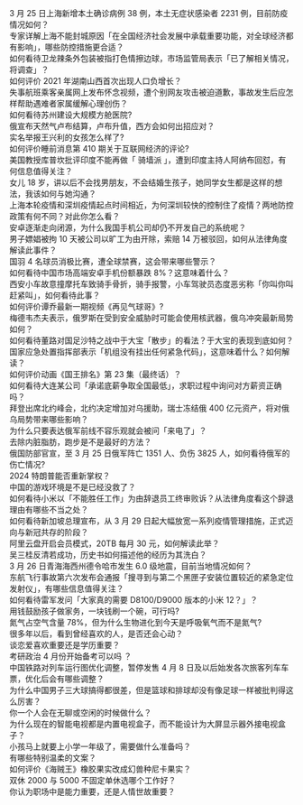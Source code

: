 3 月 25 日上海新增本土确诊病例 38 例，本土无症状感染者 2231 例，目前防疫情况如何？  
专家详解上海不能封城原因「在全国经济社会发展中承载重要功能，对全球经济都有影响」，哪些防控措施更合适？  
如何看待卫龙辣条外包装被指打色情擦边球，市场监管局表示「已了解相关情况，将调查」？  
如何评价 2021 年湖南山西首次出现人口负增长？  
失事航班乘客亲属网上发布怀念视频，遭个别网友攻击被迫道歉，事故发生后应怎样帮助遇难者家属缓解心理创伤？  
如何看待苏州建设大规模方舱医院?  
俄宣布天然气卢布结算，卢布升值，西方会如何出招应对？  
实名举报王兴利的女孩怎么样了?  
如何评价睡前消息第 410 期关于互联网经济的评论?  
美国教授库普坎批评印度不能再做「 骑墙派 」，遭到印度主持人阿纳布回怼，有何信息值得关注？  
女儿 18 岁，讲以后不会找男朋友，不会结婚生孩子，她同学女生都是这样的想法，我该如何与她沟通？  
上海本轮疫情和深圳疫情起点时间相近，为何深圳较快的控制住了疫情？两地防控政策有何不同？对此你怎么看？  
安卓逐渐走向闭源，为什么我国手机公司却仍不开发自己的系统呢？  
男子嫖娼被拘 10 天被公司以旷工为由开除，索赔 14 万被驳回，如何从法律角度解读此事件？  
国羽 4 名球员消极比赛，遭全球禁赛，这会带来哪些警示？  
如何看待中国市场高端安卓手机份额暴跌 8%？这意味着什么？  
西安小车故意撞摩托车致骑手骨折，骑手报警，小车驾驶员态度恶劣称「你叫你叫赶紧叫」，如何看待此事？  
如何评价谭乔最新一期视频《再见气球哥》?  
梅德韦杰夫表示，俄罗斯在受到安全威胁时可能会使用核武器，俄乌冲突最新局势如何？  
如何看待董路对国足沙特之战中于大宝「散步」的看法？于大宝的表现到底如何？  
国家应急处置指挥部表示「机组没有挂出任何紧急代码」，这意味着什么？如何解读？  
如何评价动画《国王排名》第 23 集（最终话）？  
如何看待大连某公司「承诺底薪争取全国最低」，求职过程中询问对方薪资正确吗？  
拜登出席北约峰会，北约决定增加对乌援助，瑞士冻结俄 400 亿元资产，将对俄乌局势带来哪些影响？  
为什么只要表达俄军前线不容乐观就会被问「来电了」？  
去除内脏脂肪，跑步是不是最好的方法？  
俄国防部官宣，至 3 月 25 日俄军阵亡 1351 人、负伤 3825 人，如何看待俄军的伤亡情况?  
2024 特朗普能否重新掌权？  
中国的游戏环境是不是已经没救了？  
如何看待小米以「不能胜任工作」为由辞退员工终审败诉？从法律角度看这个辞退理由有哪些不当之处？  
如何看待新加坡总理宣布，从 3 月 29 日起大幅放宽一系列疫情管理措施，正式迈向与新冠共存的阶段？  
阿里云盘开启会员模式，20TB 每月 30 元，如何解读此举？  
吴三桂反清若成功，历史书如何描述他的经历为其洗白？  
3 月 26 日青海海西州德令哈市发生 6.0 级地震，目前当地情况如何？  
东航飞行事故第六次发布会通报「搜寻到与第二个黑匣子安装位置较近的紧急定位发射仪」，有哪些信息值得关注？  
如何看待雷军发问「大家真的需要 D8100/D9000 版本的小米 12？」？  
用钱鼓励孩子做家务，一块钱刷一个碗，可行吗?  
氮气占空气含量 78%，但为什么生物进化到今天是呼吸氧气而不是氮气?  
很多年以后，看到曾经喜欢的人，是否还会心动？  
谈恋爱喜欢重要还是学历重要？  
考研政治 4 月份开始备考可以吗 ？  
中国铁路对列车运行图优化调整，暂停发售 4 月 8 日及以后始发各次旅客列车车票，优化后会有哪些调整？  
为什么中国男子三大球搞得都很差，但是篮球和排球却没有像足球一样被批判得这么厉害？  
你一个人会在无聊或空闲的时候做什么？  
为什么现在的智能电视都是内置电视盒子，而不能设计为大屏显示器外接电视盒子？  
小孩马上就要上小学一年级了，需要做什么准备吗？  
有哪些特别温柔的文案？  
如何评价《海贼王》橡胶果实改成幻兽种尼卡果实？  
双休 2000 与 5000 不固定单休选哪个工作好？  
你认为职场中是能力重要，还是人情世故重要？  

